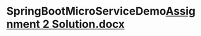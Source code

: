 # SpringBootMicroServiceDemo[Assignment 2 Solution.docx](https://github.com/gurudas17/SpringBootMicroServiceDemo/files/9548178/Assignment.2.Solution.docx)
